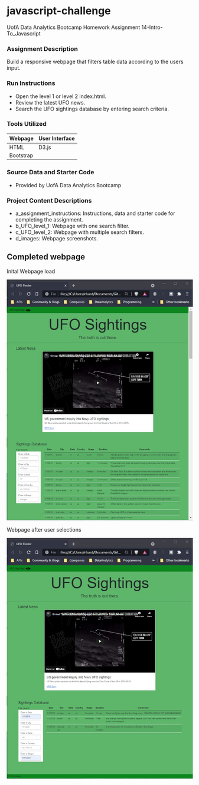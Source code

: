 # javascript-challenge

UofA Data Analytics Bootcamp Homework Assignment 14-Intro-To_Javascript

### Assignment Description

Build a responsive webpage that filters table data according to the users input.

### Run Instructions
* Open the level 1 or level 2 index.html.
* Review the latest UFO news.
* Search the UFO sightings database by entering search criteria. 

### Tools Utilized
| Webpage | User Interface |
|----------|----------|
| HTML | D3.js |
| Bootstrap |  |


### Source Data and Starter Code
* Provided by UofA Data Analytics Bootcamp

### Project Content Descriptions
* a_assignment_instructions: Instructions, data and starter code for completing the assignment.
* b_UFO_level_1: Webpage with one search filter.
* c_UFO_level_2: Webpage with multiple search filters.
* d_images: Webpage screenshots.

## Completed webpage
Inital Webpage load

![unfiltered table](d_images/unfiltered_table.jpg)


Webpage after user selections

![unfiltered table](d_images/filtered_table.jpg)